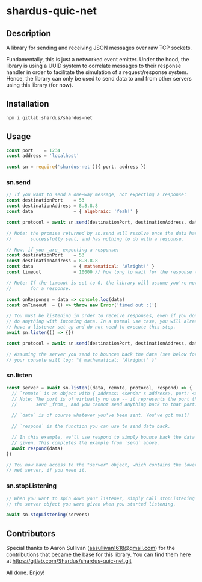 # shardus-quic-net

## Description

A library for sending and receiving JSON messages over raw TCP sockets.

Fundamentally, this is just a networked event emitter. Under the hood, the library is using a UUID system to correlate messages to their response handler in order to facilitate the simulation of a request/response system. Hence, the library can only be used to send data to and from other servers using this library (for now).

## Installation

```sh
npm i gitlab:shardus/shardus-net
```
## Usage

```js
const port    = 1234
const address = 'localhost'

const sn = require('shardus-net')({ port, address })
```

### sn.send

```js
// If you want to send a one-way message, not expecting a response:
const destinationPort    = 53
const destinationAddress = 8.8.8.8
const data               = { algebraic: 'Yeah!' }

const protocol = await sn.send(destinationPort, destinationAddress, data)

// Note: the promise returned by sn.send will resolve once the data has been
//       successfully sent, and has nothing to do with a response.

// Now, if you _are_ expecting a response:
const destinationPort    = 53
const destinationAddress = 8.8.8.8
const data               = { mathematical: 'Alright!' }
const timeout            = 10000 // how long to wait for the response (in ms)

// Note: If the timeout is set to 0, the library will assume you're not waiting
//       for a response.

const onResponse = data => console.log(data)
const onTimeout  = () => throw new Error('timed out :(')

// You must be listening in order to receive responses, even if you don't
// do anything with incoming data. In a normal use case, you will already
// have a listener set up and do not need to execute this step.
await sn.listen(() => {})

const protocol = await sn.send(destinationPort, destinationAddress, data, timeout, onResponse, onTimeout)

// Assuming the server you send to bounces back the data (see below for how to do this),
// your console will log: "{ mathematical: 'Alright!' }"
```

### sn.listen

```js
const server = await sn.listen((data, remote, protocol, respond) => {
  // `remote` is an object with { address: <sender's address>, port: <origin port> }
  // Note: The port is of virtually no use -- it represents the port that data was
  //       send _from_, and you cannot send anything back to that port.

  // `data` is of course whatever you've been sent. You've got mail!

  // `respond` is the function you can use to send data back.

  // In this example, we'll use respond to simply bounce back the data we were
  // given. This completes the example from `send` above.
  await respond(data)
})

// You now have access to the "server" object, which contains the lower level
// net server, if you need it.
```

### sn.stopListening

```js
// When you want to spin down your listener, simply call stopListening and pass in
// the server object you were given when you started listening.

await sn.stopListening(servers)
```

## Contributors

Special thanks to Aaron Sullivan (<aasullivan1618@gmail.com>) for the contributions that became the base for this library.
You can find them here at <https://gitlab.com/Shardus/shardus-quic-net.git>

All done. Enjoy!
